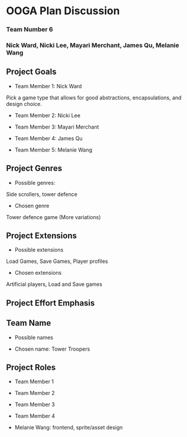 # OOGA Plan Discussion
### Team Number 6
### Nick Ward, Nicki Lee, Mayari Merchant, James Qu, Melanie Wang


## Project Goals

 * Team Member 1: Nick Ward

Pick a game type that allows for good abstractions, encapsulations, and design choice.

 * Team Member 2: Nicki Lee

 * Team Member 3: Mayari Merchant

 * Team Member 4: James Qu

 * Team Member 5: Melanie Wang


## Project Genres

 * Possible genres:
 
 Side scrollers, tower defence
 
 * Chosen genre

Tower defence game (More variations)

## Project Extensions

 * Possible extensions

 Load Games, Save Games, Player profiles
 
 * Chosen extensions

 Artificial players, Load and Save games


## Project Effort Emphasis


## Team Name

 * Possible names
 
 * Chosen name: Tower Troopers


## Project Roles

 * Team Member 1

 * Team Member 2

 * Team Member 3

 * Team Member 4

 * Melanie Wang: frontend, sprite/asset design
